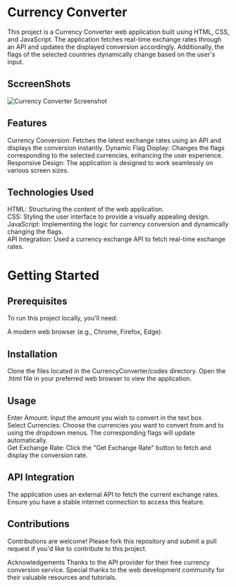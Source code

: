 # Currency Converter
This project is a Currency Converter web application built using HTML, CSS, and JavaScript. The application fetches real-time exchange rates through an API and updates the displayed conversion accordingly. Additionally, the flags of the selected countries dynamically change based on the user's input.

## SccreenShots
![Currency Converter Screenshot]()
## Features
Currency Conversion: Fetches the latest exchange rates using an API and displays the conversion instantly.
Dynamic Flag Display: Changes the flags corresponding to the selected currencies, enhancing the user experience.
Responsive Design: The application is designed to work seamlessly on various screen sizes.

## Technologies Used
HTML: Structuring the content of the web application.
<br>
CSS: Styling the user interface to provide a visually appealing design.
<br>
JavaScript: Implementing the logic for currency conversion and dynamically changing the flags.
<br>
API Integration: Used a currency exchange API to fetch real-time exchange rates.

# Getting Started
## Prerequisites
To run this project locally, you'll need:

A modern web browser (e.g., Chrome, Firefox, Edge).

## Installation
Clone the files located in the CurrencyConverter/codes directory.
Open the .html file in your preferred web browser to view the application.

## Usage
Enter Amount: Input the amount you wish to convert in the text box.
<br>
Select Currencies: Choose the currencies you want to convert from and to using the dropdown menus. The corresponding flags will update automatically.
<br>
Get Exchange Rate: Click the "Get Exchange Rate" button to fetch and display the conversion rate.

## API Integration
The application uses an external API to fetch the current exchange rates. Ensure you have a stable internet connection to access this feature.

## Contributions
Contributions are welcome! Please fork this repository and submit a pull request if you'd like to contribute to this project.

Acknowledgements
Thanks to the API provider for their free currency conversion service.
Special thanks to the web development community for their valuable resources and tutorials.
